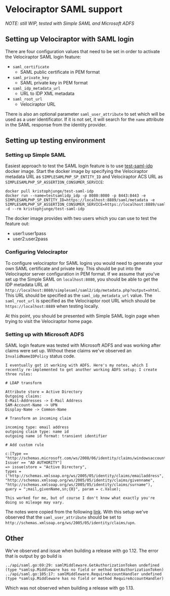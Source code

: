 # Velociraptor SAML support

*NOTE: still WIP, tested with Simple SAML and Microsoft ADFS*

## Setting up Velociraptor with SAML login

There are four configuration values that need to be set in order to activate the Velociraptor SAML login feature:
- `saml_certificate`
  - SAML public certificate in PEM format
- `saml_private_key`
  - SAML private key in PEM format
- `saml_idp_metadata_url`
  - URL to IDP XML metadata
- `saml_root_url`
  - Velociraptor URL

There is also an optional parameter `saml_user_attribute` to set which will be used as a user identificator. If it is not set, it will search for
the `name` attribute in the SAML response from the identity provider.

## Setting up testing environment

### Setting up Simple SAML

Easiest approach to test the SAML login feature is to use [test-saml-idp](https://hub.docker.com/r/kristophjunge/test-saml-idp/) docker image. 
Start the docker image by specifying the Velociraptor metadata URL as `SIMPLESAMLPHP_SP_ENTITY_ID` and Velociraptor ACS URL as `SIMPLESAMLPHP_SP_ASSERTION_CONSUMER_SERVICE`:

```
docker pull kristophjunge/test-saml-idp
docker run --name=testsamlidp_idp -p 8080:8080 -p 8443:8443 -e SIMPLESAMLPHP_SP_ENTITY_ID=https://localhost:8889/saml/metadata -e SIMPLESAMLPHP_SP_ASSERTION_CONSUMER_SERVICE=https://localhost:8889/saml/acs -d --rm kristophjunge/test-saml-idp
```

The docker image provides with two users which you can use to test the feature out:
- user1:user1pass
- user2:user2pass

### Configuring Velociraptor

To configure velociraptor for SAML logins you would need to generate your own SAML certificate and private key. 
This should be put into the Velociraptor server configuration in PEM format.
If we assume that you've set up the Simple SAML on `localhost:8080`, you should be able to get the IDP metadata URL at `http://localhost:8080/simplesaml/saml2/idp/metadata.php?output=xhtml`. This URL should be specified as the `saml_idp_metadata_url` value. The `saml_root_url` is specified as the Velociraptor root URL which should be `https://localhost:8889` when testing locally.

At this point, you should be presented with Simple SAML login page when trying to visit the Velociraptor home page.

### Setting up with Microsoft ADFS

SAML login feature was tested with Microsoft ADFS and was working after claims were set up. Without these claims we've observed an `InvalidNameIDPolicy` status code.

```
I eventually got it working with ADFS. Here's my notes, which I recently re-implemented to get another working ADFS setup; I create three rules:

# LDAP transform

Attribute store = Active Directory
Outgoing claims:
E-Mail-Addresses -> E-Mail Address
SAM-Account-Name -> UPN
Display-Name -> Common-Name

# Transform an incoming claim

incoming type: email address
outgoing claim type: name id
outgoing name id format: transient identifier

# Add custom rule

c:[Type == "http://schemas.microsoft.com/ws/2008/06/identity/claims/windowsaccountname", Issuer == "AD AUTHORITY"]
=> issue(store = "Active Directory",
types = ("http://schemas.xmlsoap.org/ws/2005/05/identity/claims/emailaddress",
"http://schemas.xmlsoap.org/ws/2005/05/identity/claims/givenname",
"http://schemas.xmlsoap.org/ws/2005/05/identity/claims/surname"),
query = ";mail,givenName,sn;{0}", param = c.Value);

This worked for me, but of course I don't know what exactly you're doing so mileage may vary.
```

The notes were copied from the following [link](https://github.com/crewjam/saml/issues/5#issuecomment-501328253). 
With this setup we've observed that the `saml_user_attribute` should be set to ` http://schemas.xmlsoap.org/ws/2005/05/identity/claims/upn`.

## Other

We've observed and issue when building a release with go 1.12. The error that is output by go build is

```
../api/saml.go:69:29: samlMiddleware.GetAuthorizationToken undefined (type *samlsp.Middleware has no field or method GetAuthorizationToken)
../api/saml.go:105:17: samlMiddleware.RequireAccountHandler undefined (type *samlsp.Middleware has no field or method RequireAccountHandler)
```

Which was not observed when building a release with go 1.13.